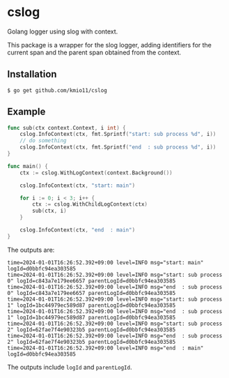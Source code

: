 # cslog

Golang logger using slog with context.

This package is a wrapper for the slog logger, adding identifiers for the current span and the parent span obtained from the context.

## Installation

```
$ go get github.com/kmio11/cslog
```

## Example

```go
func sub(ctx context.Context, i int) {
	cslog.InfoContext(ctx, fmt.Sprintf("start: sub process %d", i))
	// do something
	cslog.InfoContext(ctx, fmt.Sprintf("end  : sub process %d", i))
}

func main() {
	ctx := cslog.WithLogContext(context.Background())

	cslog.InfoContext(ctx, "start: main")

	for i := 0; i < 3; i++ {
		ctx := cslog.WithChildLogContext(ctx)
		sub(ctx, i)
	}

	cslog.InfoContext(ctx, "end  : main")
}
```

The outputs are:

```
time=2024-01-01T16:26:52.392+09:00 level=INFO msg="start: main" logId=d0bbfc94ea303585
time=2024-01-01T16:26:52.392+09:00 level=INFO msg="start: sub process 0" logId=c843a7e179ee6657 parentLogId=d0bbfc94ea303585
time=2024-01-01T16:26:52.392+09:00 level=INFO msg="end  : sub process 0" logId=c843a7e179ee6657 parentLogId=d0bbfc94ea303585
time=2024-01-01T16:26:52.392+09:00 level=INFO msg="start: sub process 1" logId=1bc44979ec589d87 parentLogId=d0bbfc94ea303585
time=2024-01-01T16:26:52.392+09:00 level=INFO msg="end  : sub process 1" logId=1bc44979ec589d87 parentLogId=d0bbfc94ea303585
time=2024-01-01T16:26:52.392+09:00 level=INFO msg="start: sub process 2" logId=62fae7f4e90323b5 parentLogId=d0bbfc94ea303585
time=2024-01-01T16:26:52.392+09:00 level=INFO msg="end  : sub process 2" logId=62fae7f4e90323b5 parentLogId=d0bbfc94ea303585
time=2024-01-01T16:26:52.392+09:00 level=INFO msg="end  : main" logId=d0bbfc94ea303585
```

The outputs include `logId` and `parentLogId`.
